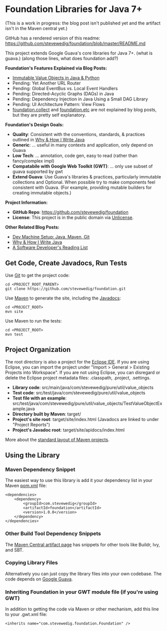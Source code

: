 Foundation Libraries for Java 7+
=============


(This is a work in progress: the blog post isn't published yet and the artifact isn't in the Maven central yet.)

GitHub has a rendered version of this readme: https://github.com/stevewedig/foundation/blob/master/README.md

This project extends Google Guava's core libraries for Java 7+. (what is guava.) (along those lines, what does foundation add?)

**Foundation's Features Explained via Blog Posts:**
* [Immutable Value Objects in Java & Python](http://stevewedig.com)
* Pending: Yet Another URL Router
* Pending: Global EventBus vs. Local Event Handlers
* Pending: Directed-Acyclic Graphs (DAGs) in Java
* Pending: Dependency Injection in Java Using a Small DAG Library
* Pending: UI Architecture Pattern: View Flows
* [foundation.collect](https://github.com/stevewedig/foundation/tree/master/src/main/java/com/stevewedig/foundation/collect) and [foundation.etc](https://github.com/stevewedig/foundation/tree/master/src/main/java/com/stevewedig/foundation/etc) are not explained by blog posts, but they are pretty self explanatory.

**Foundation's Design Goals:**
* **Quality**: Consistent with the conventions, standards, & practices outlined in [Why & How I Write Java](http://stevewedig.com/2014/02/17/why-and-how-i-write-java/#how)
* **Generic**: ... useful in many contexts and application, only depend on Guava
* **Low Tech**: ... annotation, code gen, easy to read (rather than fancy/complex impl)
* **Compatabile with Google Web Toolkit (GWT)**: ... only use subset of guava supported by gwt
* **Extend Guava**: Use Guava's libraries & practices, particularly immutable collections and Optional. When possible try to make components feel consistent with Guava. (For example, providing mutable builders for creating immutable objects.)

**Project Information:**
* **GitHub Repo**: https://github.com/stevewedig/foundation
* **License**: This project is in the public domain via [Unlicense](http://unlicense.org).

**Other Related Blog Posts:**
* [Dev Machine Setup: Java, Maven, Git](http://stevewedig.com)
* [Why & How I Write Java](http://stevewedig.com/2014/02/17/why-and-how-i-write-java/)
* [A Software Developer's Reading List](http://stevewedig.com/2014/02/03/software-developers-reading-list/)

## Get Code, Create Javadocs, Run Tests

Use [Git](http://en.wikipedia.org/wiki/Git_(software)) to get the project code:

    cd <PROJECT_ROOT_PARENT>
    git clone https://github.com/stevewedig/foundation.git

Use [Maven](http://en.wikipedia.org/wiki/Apache_Maven) to generate the site, including the [Javadocs](http://en.wikipedia.org/wiki/Javadoc):

    cd <PROJECT_ROOT>
    mvn site

Use Maven to run the tests:
    
    cd <PROJECT_ROOT>
    mvn test

## Project Organization

The root directory is also a project for the [Eclipse IDE](http://en.wikipedia.org/wiki/Eclipse_(software)). If you are using Eclipse, you can import the project under "Import > General > Existing Projects into Workspace". If you are not using Eclipse, you can disregard or delete the Eclipse project metadata files: .classpath, .project, .settings.

* **Library code**: src/main/java/com/stevewedig/pure/util/value_objects
* **Test code**: src/test/java/com/stevewedig/pure/util/value_objects
* **Test file with an example**: src/test/java/com/stevewedig/pure/util/value_objects/TestValueObjectExample.java
* **Directory built by Maven**: target/
* **Project's site root**: target/site/index.html (Javadocs are linked to under "Project Reports")
* **Project's Javadoc root**: target/site/apidocs/index.html

More about the [standard layout of Maven projects](https://maven.apache.org/guides/introduction/introduction-to-the-standard-directory-layout.html).

## Using the Library

### Maven Dependency Snippet

The easiest way to use this library is add it your dependency list in your Maven [pom.xml](https://maven.apache.org/guides/introduction/introduction-to-the-pom.html) file:

    <dependencies>
        <dependency>
            <groupId>com.stevewedig</groupId>
            <artifactId>foundation</artifactId>
            <version>1.0.0</version>
        </dependency>
    </dependencies>

### Other Build Tool Dependency Snippets

The [Maven Central artifact page](http://search.maven.org/#artifactdetails%7Ccom.stevewedig%7Cfoundation%7C1.0.0%7Cjar) has snippets for other tools like Buildr, Ivy, and SBT.


### Copying Library Files

Alternatively you can just copy the library files into your own codebase. The code depends on [Google Guava](https://code.google.com/p/guava-libraries/).

### Inheriting Foundation in your GWT module file (if you're using GWT)

In addition to getting the code via Maven or other mechanism, add this line to your .gwt.xml file:

    <inherits name="com.stevewedig.foundation.Foundation" />


